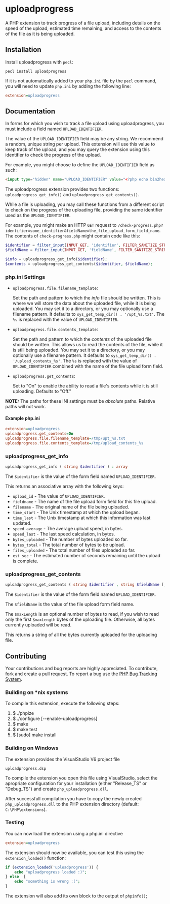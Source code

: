 # uploadprogress

A PHP extension to track progress of a file upload, including details on the
speed of the upload, estimated time remaining, and access to the contents of the
file as it is being uploaded.

## Installation

Install uploadprogress with `pecl`:

```
pecl install uploadprogress
```

If it is not automatically added to your `php.ini` file by the `pecl` command,
you will need to update `php.ini` by adding the following line:

``` ini
extension=uploadprogress
```

## Documentation

In forms for which you wish to track a file upload using uploadprogress, you
must include a field named `UPLOAD_IDENTIFIER`.

The value of the `UPLOAD_IDENTIFIER` field may be any string. We recommend a
random, unique string per upload. This extension will use this value to keep
track of the upload, and you may query the extension using this identifier to
check the progress of the upload.

For example, you might choose to define the `UPLOAD_IDENTIFIER` field as such:

``` html
<input type="hidden" name="UPLOAD_IDENTIFIER" value="<?php echo bin2hex(random_bytes(16)); ?>">
```

The uploadprogress extension provides two functions: `uploadprogress_get_info()`
and `uploadprogress_get_contents()`.

While a file is uploading, you may call these functions from a different script
to check on the progress of the uploading file, providing the same identifier
used as the `UPLOAD_IDENTIFIER`.

For example, you might make an HTTP `GET` request to
`/check-progress.php?identifier=some_identifier&fieldName=the_file_upload_form_field_name`.
The contents of `check-progress.php` might contain code like this:

``` php
$identifier = filter_input(INPUT_GET, 'identifier', FILTER_SANITIZE_STRING);
$fieldName = filter_input(INPUT_GET, 'fieldName', FILTER_SANITIZE_STRING);

$info = uploadprogress_get_info($identifier);
$contents = uploadprogress_get_contents($identifier, $fieldName);
```

### php.ini Settings

* `uploadprogress.file.filename_template`:

  Set the path and pattern to which the *info* file should be written. This is
  where we will store the data about the uploaded file, while it is being
  uploaded. You may set it to a directory, or you may optionally use a filename
  pattern. It defaults to `sys_get_temp_dir() . '/upt_%s.txt'`. The `%s` is
  replaced with the value of `UPLOAD_IDENTIFIER`.

* `uploadprogress.file.contents_template`:

  Set the path and pattern to which the *contents* of the uploaded file should
  be written. This allows us to read the contents of the file, while it is still
  being uploaded. You may set it to a directory, or you may optionally use a
  filename pattern. It defaults to `sys_get_temp_dir() . '/upload_contents_%s'`.
  The `%s` is replaced with the value of `UPLOAD_IDENTIFIER` combined with the
  name of the file upload form field.

* `uploadprogress.get_contents`:

  Set to "On" to enable the ability to read a file's contents while it is still
  uploading. Defaults to "Off."

**NOTE:** The paths for these INI settings must be *absolute* paths. Relative
paths will not work.

#### Example php.ini

``` ini
extension=uploadprogress
uploadprogress.get_contents=On
uploadprogress.file.filename_template=/tmp/upt_%s.txt
uploadprogress.file.contents_template=/tmp/upload_contents_%s
```

### uploadprogress_get_info

``` php
uploadprogress_get_info ( string $identifier ) : array
```

The `$identifier` is the value of the form field named `UPLOAD_IDENTIFIER`.

This returns an associative array with the following keys:

* `upload_id` - The value of `UPLOAD_IDENTIFIER`.
* `fieldname` - The name of the file upload form field for this file upload.
* `filename` - The original name of the file being uploaded.
* `time_start` - The Unix timestamp at which the upload began.
* `time_last` - The Unix timestamp at which this information was last updated.
* `speed_average` - The average upload speed, in bytes.
* `speed_last` - The last speed calculation, in bytes.
* `bytes_uploaded` - The number of bytes uploaded so far.
* `bytes_total` - The total number of bytes to be upload.
* `files_uploaded` - The total number of files uploaded so far.
* `est_sec` - The estimated number of seconds remaining until the upload is
  complete.

### uploadprogress_get_contents

``` php
uploadprogress_get_contents ( string $identifier , string $fieldName [, int $maxLength ] ) : string
```

The `$identifier` is the value of the form field named `UPLOAD_IDENTIFIER`.

The `$fieldName` is the value of the file upload form field name.

The `$maxLength` is an optional number of bytes to read, if you wish to read
only the first `$maxLength` bytes of the uploading file. Otherwise, all bytes
currently uploaded will be read.

This returns a string of all the bytes currently uploaded for the uploading file.

## Contributing

Your contributions and bug reports are highly appreciated. To contribute, fork
and create a pull request. To report a bug use the [PHP Bug Tracking
System](https://bugs.php.net/report.php?package=uploadprogress).

### Building on *nix systems

To compile this extension, execute the following steps:

1. $ ./phpize
2. $ ./configure [--enable-uploadprogress]
3. $ make
4. $ make test
5. $ [sudo] make install

### Building on Windows

The extension provides the VisualStudio V6 project file

    uploadprogress.dsp

To compile the extension you open this file using VisualStudio, select the
apropriate configuration for your installation (either "Release_TS" or
"Debug_TS") and create `php_uploadprogress.dll`.

After successfull compilation you have to copy the newly created
`php_uploadprogress.dll` to the PHP extension directory (default:
`C:\PHP\extensions`).

### Testing

You can now load the extension using a php.ini directive

``` ini
extension=uploadprogress
```

The extension should now be available, you can test this using the
`extension_loaded()` function:

``` php
if (extension_loaded('uploadprogress')) {
    echo "uploadprogress loaded :)";
} else  {
    echo "something is wrong :(";
}
```

The extension will also add its own block to the output of `phpinfo()`;
